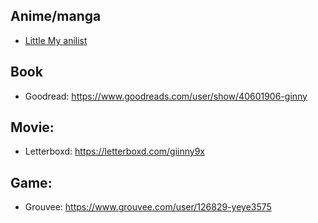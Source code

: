 ## Anime/manga
+ [Little My anilist](https://anilist.co/user/LittleMy/)

## Book
+ Goodread: https://www.goodreads.com/user/show/40601906-ginny

## Movie:
+ Letterboxd: https://letterboxd.com/giinny9x

## Game:
+ Grouvee: https://www.grouvee.com/user/126829-yeye3575




